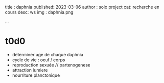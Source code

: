 title : daphnia
published: 2023-03-06
author : solo project
cat: recherche en cours
desc: ws
img : daphnia.png

...

<script src="static/daphnia.js"></script>   

# t0d0

- determiner age de chaque daphnia
- cycle de vie : oeuf / corps
- reproduction sexuée // partenogenese
- attraction lumiere
- nourriture planctonique    